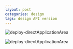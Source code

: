 ```yaml
---
layout: post
categories: design
tags: design API version
---
```




![deploy-directApplicationArea](http://www.plantuml.com/plantuml/proxy?cache=no&src=https://raw.github.com/Wang-Ray/Wang-Ray.github.io/master/assets/plantuml/deploy-directApplicationArea.md) 





![deploy-directApplicationArea](http://www.plantuml.com/plantuml/proxy?cache=no&src=https://raw.github.com/Wang-Ray/Wang-Ray.github.io/master/assets/plantuml/deploy.md) 